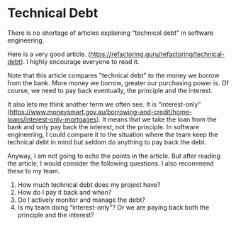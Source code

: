 # Technical Debt

There is no shortage of articles explaining “technical debt” in software engineering.

Here is a very good article. (https://refactoring.guru/refactoring/technical-debt). I highly encourage everyone to read it. 

Note that this article compares "technical debt" to the money we borrow from the bank. More money we borrow, greater our purchasing power is. Of course, we need to pay back eventually, the principle and the interest.

It also lets me think another term we often see. It is “interest-only” (https://www.moneysmart.gov.au/borrowing-and-credit/home-loans/interest-only-mortgages). It means that we take the loan from the bank and only pay back the interest, not the principle. In software engineering, I could compare it to the situation where the team keep the technical debt in mind but seldom do anything to pay back the debt.  

Anyway, I am not going to echo the points in the article. But after reading the article, I would consider the following questions. I also recommend these to my team.

1.    How much technical debt does my project have?
2.    How do I pay it back and when?
3.    Do I actively monitor and manage the debt? 
4.    Is my team doing “interest-only”? Or we are paying back both the principle and the interest?

